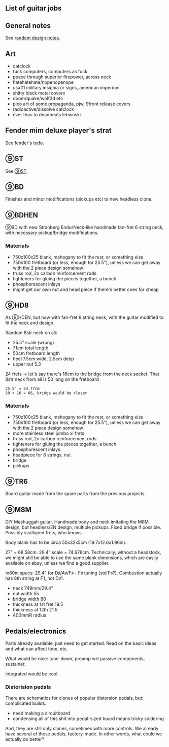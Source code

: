 ## List of guitar jobs

## General notes
See [random design notes](design).

## Art
- catclock
- fuck computers, computers as fuck
- peace through superior firepower, across neck
- hatehatehate/nopenopenope
- usa#1 military insignia or signs, american imperium
- shitty black metal covers
- doom/quake/wolf3d etc
- pico art of some propaganda, pjw, 9front release covers
- radioactive/dissolve catclock
- ever thus to deadbeats lebwoski

## Fender mim deluxe player's strat
See [fender's todo](fender).

## ⑨ST
See [⑨ST](⑨ST).

## ⑨BD
Finishes and minor modifications (pickups etc) to new headless clone.


## ⑨BDHEN
⑨BD with new Stranberg EndurNeck-like handmade
fan-fret 6 string neck,
with necessary pickup/bridge modifications.

### Materials
- 750x100x25 blank, mahogany to fit the rest, or something else
- 750x100 fretboard (or less, enough for 25.5"),
unless we can get away with the 2 piece design somehow
- truss rod, 2x carbon reinforcement rods
- tighteners for gluing the pieces together, a bunch
- phosphorescent inlays
- might get our own nut and head piece if there's better ones for cheap


## ⑨HD8
As ⑨HDEN, but now with fan-fret 8 string neck,
with the guitar modified to fit the neck and design.

Random 8str neck on ali:
- 25.5" scale (wrong)
- 71cm total length
- 50cm fretboard length
- heel 7.5cm wide, 2.5cm deep
- upper nut 5.3

24 frets → let's say there's 16cm to the bridge from the neck socket.
That 8str neck from ali is 50 long on the fretboard

	25.5" = 64.77cm
	50 + 16 = 66, bridge would be closer


### Materials
- 750x100x25 blank, mahogany to fit the rest, or something else
- 750x100 fretboard (or less, enough for 25.5"),
unless we can get away with the 2 piece design somehow
- more stainless steel jumbo xl frets
- truss rod, 2x carbon reinforcement rods
- tighteners for gluing the pieces together, a bunch
- phosphorescent inlays
- headpiece for 8 strings, nut
- bridge
- pickups


## ⑨TR6
Board guitar made from the spare parts from the previous projects.


## ⑨M8M
DIY Meshuggah guitar.
Handmade body and neck imitating the M8M design,
but headless/EN design, multiple pickups.
Fixed bridge if possible.
Possibly scalloped frets, who knows.

Body blank has to be circa 50x32x5cm (19.7x12.6x1.96in).

27" = 68.58cm.
29.4" scale = 74.676cm.
Technically, without a headstock,
we might still be able to use the same plank dimensions,
which are easily available on ebay,
unless we find a good supplier.

m80m specs: 29.4" for D♯/A♯/F♯ - F♯ tuning (std F♯?).
Combustion actually has 8th string at F1, not D♯1.

- neck 749mm/29.4"
- nut width 55
- bridge width 80
- thickness at 1st fret 19.5
- thickness at 12th 21.5
- 400mmR radius


## Pedals/electronics

Parts already available, just need to get started.
Read on the basic ideas and what can affect tone, etc.

What would be nice:
tune-down,
preamp wrt passive components,
sustainer.

Integrated would be cool.

### Distorision pedals
There are schematics for clones of popular distorsion pedals,
but: complicated builds.

- need making a circuitboard
- condensing all of this shit into pedal-sized board
means tricky soldering

And, they are still only clones, sometimes with more controls.
We already have several of these pedals, factory-made.
In other words, what could we actually do better?
